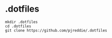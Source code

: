 # .dotfiles

    mkdir .dotfiles
    cd .dotfiles
    git clone https://github.com/pjreddie/.dotfiles
